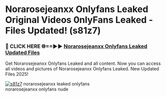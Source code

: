 # Norarosejeanxx Onlyfans Leaked Original Videos 0nlyFans Leaked - Files Updated! (s81z7)

<h3>🔴 CLICK HERE 🌐==►► <a href="https://tinyurl.com/4seja8ks" rel="nofollow">Norarosejeanxx Onlyfans Leaked Updated Files</a></h3>

Get Norarosejeanxx Onlyfans Leaked and all content. Now you can access all videos and pictures of Norarosejeanxx Onlyfans Leaked. New Updated Files 2025!

[![s81z7](https://i.imgur.com/EWjZXRe.gif)](https://tinyurl.com/4seja8ks)
norarosejeanxx leaked onlyfans<br>
norarosejeanxx onlyfans nude